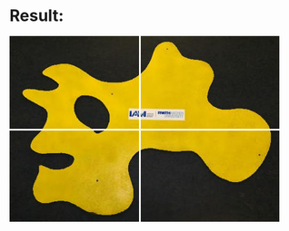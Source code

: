 # Result:
![Result image showing the center of gravity](https://github.com/nathanoy/iam_amoeba/blob/main/tmp.jpg)

